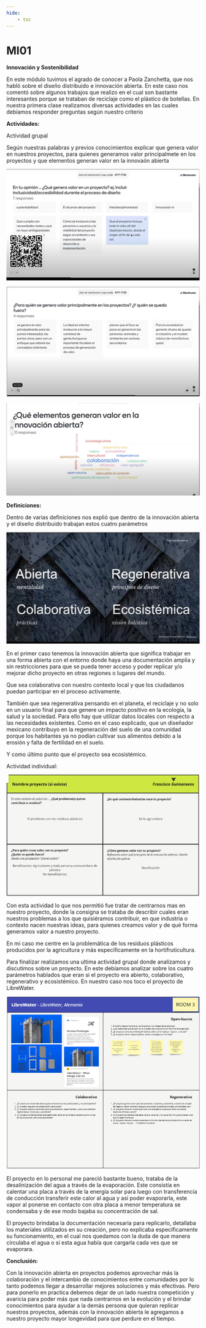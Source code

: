 ```yaml
---
hide:
    - toc
---
```


# MI01

<strong>Innovación y Sostenibilidad</strong>

En este módulo tuvimos el agrado de conocer a Paola Zanchetta, que nos habló sobre el diseño distribuido e innovación abierta. En este caso nos comentó sobre algunos trabajos que realizo en el cual son bastante interesantes porque se trataban de reciclaje como el plástico de botellas.
En nuestra primera clase realizamos diversas actividades en las cuales debíamos responder preguntas según nuestro criterio 


<strong>Actividades:</strong>

 Actividad grupal 

Según nuestras palabras y previos conocimientos explicar que genera valor en nuestros proyectos, para quienes generamos valor principalmete en los proyectos y que elementos generan valor en la innovaón abierta

![](../images/MD01/Captura1.PNG)


![](../images/MD01/Captura2.PNG)

 
![](../images/MD01/Captura3.PNG)


<strong>Definiciones:</strong>

Dentro de varias definiciones nos explió que dentro de la innovación abierta y el diseño distribuido trabajan estos cuatro parámetros

![](../images/MD01/Captura4.PNG)

En el primer caso tenemos la innovación abierta que significa trabajar en una forma abierta con el entorno donde haya una documentación amplia y sin restricciones para que se pueda tener acceso y poder replicar y/o mejorar dicho proyecto en otras regiones o lugares del mundo.

Que sea colaborativa con nuestro contexto local y que los ciudadanos puedan participar en el proceso activamente.

También que sea regenerativa pensando en el planeta, el reciclaje y no solo en un usuario final para que genere un impacto positivo en la ecología, la salud y la sociedad. Para ello hay que utilizar datos locales con respecto a las necesidades existentes.  Como en el caso explicado, que un diseñador mexicano contribuyo en la regeneración del suelo de una comunidad porque los habitantes ya no podían cultivar sus alimentos debido a la erosión y falta de fertilidad en el suelo. 

Y como último punto que el proyecto sea ecosistémico.


Actividad individual:

![](../images/MD01/Captura5.PNG)

Con esta actividad lo que nos permitió fue tratar de centrarnos mas en nuestro proyecto, donde la consigna se trataba de describir cuales eran nuestros problemas a los que quisiéramos contribuir, en que industria o contexto nacen nuestras ideas, para quienes creamos valor y de qué forma generamos valor a nuestro proyecto.

En mi caso me centre en la problemática de los residuos plásticos producidos por la agricultura y más específicamente en la hortifruticultura.


Para finalizar realizamos una ultima actividad grupal donde analizamos y discutimos sobre un proyecto. En este debíamos analizar sobre los cuatro parámetros hablados que eran si el proyecto era abierto, colaborativo, regenerativo y ecosistémico. En nuestro caso nos toco el proyecto de LibreWater.

![](../images/MD01/Captura6.PNG)

El proyecto en lo personal me pareció bastante bueno, trataba de la desalinización del agua a través de la evaporación. Este consistía en calentar una placa a través de la energía solar para luego con transferencia de conducción transferir este calor al agua y así poder evaporarla, este vapor al ponerse en contacto con otra placa a menor temperatura se condensaba y de ese modo bajaba su concentración de sal.

El proyecto brindaba la documentación necesaria para replicarlo, detallaba los materiales utilizados en su creación, pero no explicaba específicamente su funcionamiento, en el cual nos quedamos con la duda de que manera circulaba el agua o si esta agua había que cargarla cada ves que se evaporara.

<strong>Conclusión:</strong> 

Con la innovación abierta en proyectos podemos aprovechar más la colaboración y el intercambio de conocimientos entre comunidades por lo tanto podemos llegar a desarrollar mejores soluciones y más efectivas. Pero para ponerlo en practica debemos dejar de un lado nuestra competición y avaricia para poder más que nada centrarnos en la evolución y el brindar conocimientos para ayudar a la demás persona que quieran replicar nuestros proyectos, además con la innovación abierta le agregamos a nuestro proyecto mayor longevidad para que perdure en el tiempo.